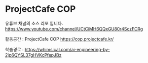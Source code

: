 # ProjectCafe COP
유튜브 채널의 소스 리포 입니다.
https://www.youtube.com/channel/UCtCiMH6QQxGU80r4SczFCRg

활동공간 :
ProjectCafe COP https://cop.projectcafe.kr/

학습경로 :
https://whimsical.com/ai-engineering-by-2jp6QYSL37gHVKcPfepJBz

